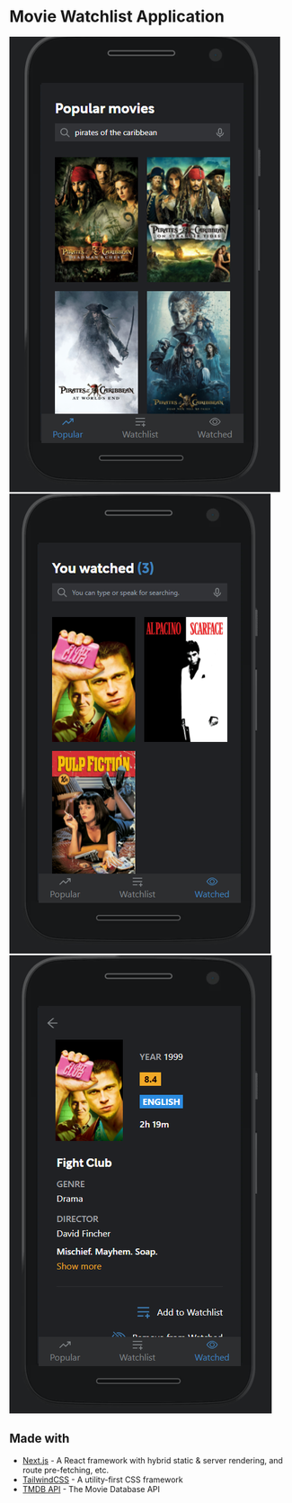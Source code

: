 # Movie Watchlist Application

[![Project thumbnail](./doc/thumbnail_1.png)](https://search-app-wders.vercel.app/)
[![Project thumbnail](./doc/thumbnail_2.png)](https://search-app-wders.vercel.app/)
[![Project thumbnail](./doc/thumbnail_3.png)](https://search-app-wders.vercel.app/)

## Made with

- [Next.js](https://reactjs.org/) - A React framework with hybrid static & server rendering, and route pre-fetching, etc.
- [TailwindCSS](https://tailwindcss.com/) - A utility-first CSS framework
- [TMDB API](https://developers.themoviedb.org/3) - The Movie Database API
